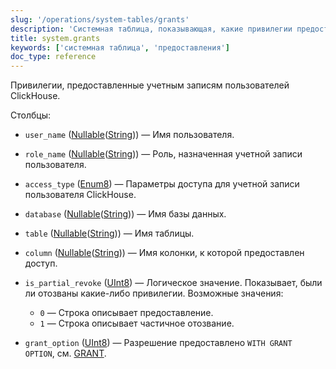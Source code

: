 ```yaml
---
slug: '/operations/system-tables/grants'
description: 'Системная таблица, показывающая, какие привилегии предоставлены учетным'
title: system.grants
keywords: ['системная таблица', 'предоставления']
doc_type: reference
---
```

Привилегии, предоставленные учетным записям пользователей ClickHouse.

Столбцы:
- `user_name` ([Nullable](../../sql-reference/data-types/nullable.md)([String](../../sql-reference/data-types/string.md))) — Имя пользователя.

- `role_name` ([Nullable](../../sql-reference/data-types/nullable.md)([String](../../sql-reference/data-types/string.md))) — Роль, назначенная учетной записи пользователя.

- `access_type` ([Enum8](../../sql-reference/data-types/enum.md)) — Параметры доступа для учетной записи пользователя ClickHouse.

- `database` ([Nullable](../../sql-reference/data-types/nullable.md)([String](../../sql-reference/data-types/string.md))) — Имя базы данных.

- `table` ([Nullable](../../sql-reference/data-types/nullable.md)([String](../../sql-reference/data-types/string.md))) — Имя таблицы.

- `column` ([Nullable](../../sql-reference/data-types/nullable.md)([String](../../sql-reference/data-types/string.md))) — Имя колонки, к которой предоставлен доступ.

- `is_partial_revoke` ([UInt8](/sql-reference/data-types/int-uint#integer-ranges)) — Логическое значение. Показывает, были ли отозваны какие-либо привилегии. Возможные значения:
  - `0` — Строка описывает предоставление.
  - `1` — Строка описывает частичное отозвание.

- `grant_option` ([UInt8](/sql-reference/data-types/int-uint#integer-ranges)) — Разрешение предоставлено `WITH GRANT OPTION`, см. [GRANT](../../sql-reference/statements/grant.md#granting-privilege-syntax).